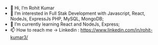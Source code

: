 - 👋 Hi, I’m Rohit Kumar
- 👀 I’m interested in Full Stak Development with Javascript, React, NodeJs, ExpressJs PHP, MySQL, MongoDB;
- 🌱 I’m currently learning React and NodeJs, Express;
- 📫 How to reach me -> Linkedin : https://www.linkedin.com/in/rohit-kumar3/

<!---
rohit874/rohit874 is a ✨ special ✨ repository because its `README.md` (this file) appears on your GitHub profile.
You can click the Preview link to take a look at your changes.
--->
